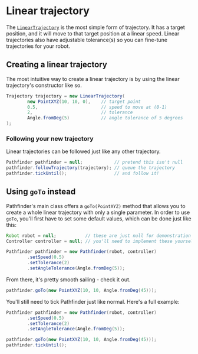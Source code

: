 # Linear trajectory
The [`LinearTrajectory`](./pathfinder2-core/src/main/java/me/wobblyyyy/pathfinder2/trajectory/LinearTrajectory.java)
is the most simple form of trajectory. It has a target position, and it will
move to that target position at a linear speed. Linear trajectories also
have adjustable tolerance(s) so you can fine-tune trajectories for your robot.

## Creating a linear trajectory
The most intuitive way to create a linear trajectory is by using the
linear trajectory's constructor like so.
```java
Trajectory trajectory = new LinearTrajectory(
        new PointXYZ(10, 10, 0),    // target point
        0.5,                        // speed to move at (0-1)
        2,                          // tolerance
        Angle.fromDeg(5)            // angle tolerance of 5 degrees
);
```

### Following your new trajectory
Linear trajectories can be followed just like any other trajectory.
```java
Pathfinder pathfinder = null;            // pretend this isn't null
pathfinder.followTrajectory(trajectory); // queue the trajectory
pathfinder.tickUntil();                  // and follow it!
```

## Using `goTo` instead
Pathfinder's main class offers a `goTo(PointXYZ)` method that allows you to
create a whole linear trajectory with only a single parameter. In order to
use `goTo`, you'll first have to set some default values, which can be done
just like this:
```java
Robot robot = null;           // these are just null for demonstration purposes
Controller controller = null; // you'll need to implement these yourself

Pathfinder pathfinder = new Pathfinder(robot, controller)
        .setSpeed(0.5)
        .setTolerance(2)
        .setAngleTolerance(Angle.fromDeg(5));
```

From there, it's pretty smooth sailing - check it out.
```java
pathfinder.goTo(new PointXYZ(10, 10, Angle.fromDeg(45)));
```

You'll still need to tick Pathfinder just like normal. Here's a full example:
```java
Pathfinder pathfinder = new Pathfinder(robot, controller)
        .setSpeed(0.5)
        .setTolerance(2)
        .setAngleTolerance(Angle.fromDeg(5));

pathfinder.goTo(new PointXYZ(10, 10, Angle.fromDeg(45)));
pathfinder.tickUntil();
```
